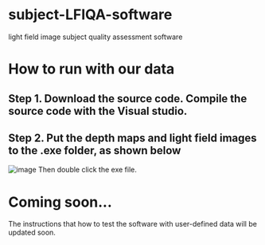 # subject-LFIQA-software
light field image subject quality assessment software

# How to run with our data
## Step 1. Download the source code. Compile the source code with the Visual studio.
## Step 2. Put the depth maps and light field images to the .exe folder, as shown below
![image](https://github.com/USTC-IMCL/subject-LFIQA-software/assets/9655283/5d3daaae-282d-4b74-af55-6c99839d687c)
Then double click the exe file.

# Coming soon...
The instructions that how to test the software with user-defined data will be updated soon.
